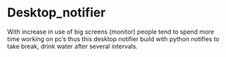 # Desktop_notifier
With increase in use of big screens (monitor) people tend to spend more time working on pc’s thus this desktop  notifier build with python notifies to take break, drink water after several intervals.
